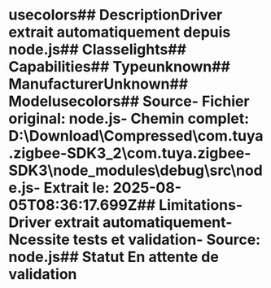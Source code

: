# usecolors##  DescriptionDriver extrait automatiquement depuis node.js##  Classelights##  Capabilities##  Typeunknown##  ManufacturerUnknown##  Modelusecolors##  Source- **Fichier original**: node.js- **Chemin complet**: D:\Download\Compressed\com.tuya.zigbee-SDK3_2\com.tuya.zigbee-SDK3\node_modules\debug\src\node.js- **Extrait le**: 2025-08-05T08:36:17.699Z##  Limitations- Driver extrait automatiquement- Ncessite tests et validation- Source: node.js##  Statut En attente de validation